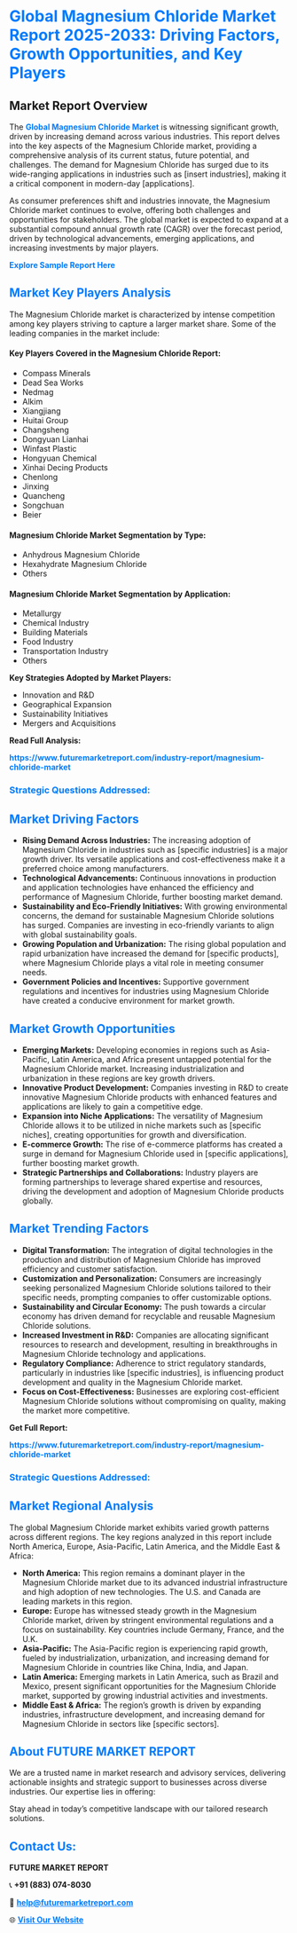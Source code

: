 <h1 style="color: #007BFF;">Global Magnesium Chloride Market Report 2025-2033: Driving Factors, Growth Opportunities, and Key Players</h1>

<section id="overview">
<h2>Market Report Overview</h2>
<p>The <a href="https://www.futuremarketreport.com/industry-report/magnesium-chloride-market" style="color: #007BFF; text-decoration: none;"><strong>Global Magnesium Chloride Market</strong></a> is witnessing significant growth, driven by increasing demand across various industries. This report delves into the key aspects of the Magnesium Chloride market, providing a comprehensive analysis of its current status, future potential, and challenges. The demand for Magnesium Chloride has surged due to its wide-ranging applications in industries such as [insert industries], making it a critical component in modern-day [applications].</p>
<p>As consumer preferences shift and industries innovate, the Magnesium Chloride market continues to evolve, offering both challenges and opportunities for stakeholders. The global market is expected to expand at a substantial compound annual growth rate (CAGR) over the forecast period, driven by technological advancements, emerging applications, and increasing investments by major players.</p>
</section>

<section id="overview">
<p><a href="https://www.futuremarketreport.com/request-sample/reportId=86094" style="color: #007BFF; text-decoration: none;"><strong>Explore Sample Report Here</strong></a></p>
</section>

<section id="key-players">
<h2 style="color: #007BFF;">Market Key Players Analysis</h2>
<p>The Magnesium Chloride market is characterized by intense competition among key players striving to capture a larger market share. Some of the leading companies in the market include:</p>
<h4>Key Players Covered in the Magnesium Chloride Report:</h4>
<ul><li>Compass Minerals</li><li>Dead Sea Works</li><li>Nedmag</li><li>Alkim</li><li>Xiangjiang</li><li>Huitai Group</li><li>Changsheng</li><li>Dongyuan Lianhai</li><li>Winfast Plastic</li><li>Hongyuan Chemical</li><li>Xinhai Decing Products</li><li>Chenlong</li><li>Jinxing</li><li>Quancheng</li><li>Songchuan</li><li>Beier</li></ul>
<h4>Magnesium Chloride Market Segmentation by Type:</h4>
<ul><li>Anhydrous Magnesium Chloride</li><li>Hexahydrate Magnesium Chloride</li><li>Others</li></ul>

<h4>Magnesium Chloride Market Segmentation by Application:</h4>
<ul><li>Metallurgy</li><li>Chemical Industry</li><li>Building Materials</li><li>Food Industry</li><li>Transportation Industry</li><li>Others</li></ul>
<p><strong>Key Strategies Adopted by Market Players:</strong></p>
<ul>
<li>Innovation and R&D</li>
<li>Geographical Expansion</li>
<li>Sustainability Initiatives</li>
<li>Mergers and Acquisitions</li>
</ul>
</section>

<section>
<p><strong>Read Full Analysis: </strong></p><a href="https://www.futuremarketreport.com/industry-report/magnesium-chloride-market" style="color: #007BFF; text-decoration: none;"><strong>https://www.futuremarketreport.com/industry-report/magnesium-chloride-market</strong></a>
<h3 style="color: #007BFF;">Strategic Questions Addressed:</h3>
</section>

<section id="driving-factors">
<h2 style="color: #007BFF;">Market Driving Factors</h2>
<ul>
<li><strong>Rising Demand Across Industries:</strong> The increasing adoption of Magnesium Chloride in industries such as [specific industries] is a major growth driver. Its versatile applications and cost-effectiveness make it a preferred choice among manufacturers.</li>
<li><strong>Technological Advancements:</strong> Continuous innovations in production and application technologies have enhanced the efficiency and performance of Magnesium Chloride, further boosting market demand.</li>
<li><strong>Sustainability and Eco-Friendly Initiatives:</strong> With growing environmental concerns, the demand for sustainable Magnesium Chloride solutions has surged. Companies are investing in eco-friendly variants to align with global sustainability goals.</li>
<li><strong>Growing Population and Urbanization:</strong> The rising global population and rapid urbanization have increased the demand for [specific products], where Magnesium Chloride plays a vital role in meeting consumer needs.</li>
<li><strong>Government Policies and Incentives:</strong> Supportive government regulations and incentives for industries using Magnesium Chloride have created a conducive environment for market growth.</li>
</ul>
</section>

<section id="growth-opportunities">
<h2 style="color: #007BFF;">Market Growth Opportunities</h2>
<ul>
<li><strong>Emerging Markets:</strong> Developing economies in regions such as Asia-Pacific, Latin America, and Africa present untapped potential for the Magnesium Chloride market. Increasing industrialization and urbanization in these regions are key growth drivers.</li>
<li><strong>Innovative Product Development:</strong> Companies investing in R&D to create innovative Magnesium Chloride products with enhanced features and applications are likely to gain a competitive edge.</li>
<li><strong>Expansion into Niche Applications:</strong> The versatility of Magnesium Chloride allows it to be utilized in niche markets such as [specific niches], creating opportunities for growth and diversification.</li>
<li><strong>E-commerce Growth:</strong> The rise of e-commerce platforms has created a surge in demand for Magnesium Chloride used in [specific applications], further boosting market growth.</li>
<li><strong>Strategic Partnerships and Collaborations:</strong> Industry players are forming partnerships to leverage shared expertise and resources, driving the development and adoption of Magnesium Chloride products globally.</li>
</ul>
</section>

<section id="trending-factors">
<h2 style="color: #007BFF;">Market Trending Factors</h2>
<ul>
<li><strong>Digital Transformation:</strong> The integration of digital technologies in the production and distribution of Magnesium Chloride has improved efficiency and customer satisfaction.</li>
<li><strong>Customization and Personalization:</strong> Consumers are increasingly seeking personalized Magnesium Chloride solutions tailored to their specific needs, prompting companies to offer customizable options.</li>
<li><strong>Sustainability and Circular Economy:</strong> The push towards a circular economy has driven demand for recyclable and reusable Magnesium Chloride solutions.</li>
<li><strong>Increased Investment in R&D:</strong> Companies are allocating significant resources to research and development, resulting in breakthroughs in Magnesium Chloride technology and applications.</li>
<li><strong>Regulatory Compliance:</strong> Adherence to strict regulatory standards, particularly in industries like [specific industries], is influencing product development and quality in the Magnesium Chloride market.</li>
<li><strong>Focus on Cost-Effectiveness:</strong> Businesses are exploring cost-efficient Magnesium Chloride solutions without compromising on quality, making the market more competitive.</li>
</ul>
</section>

<section>
<p><strong>Get Full Report: </strong></p><a href="https://www.futuremarketreport.com/industry-report/magnesium-chloride-market" style="color: #007BFF; text-decoration: none;"><strong>https://www.futuremarketreport.com/industry-report/magnesium-chloride-market</strong></a>
<h3 style="color: #007BFF;">Strategic Questions Addressed:</h3>
</section>


<section id="regional-analysis">
<h2 style="color: #007BFF;">Market Regional Analysis</h2>
<p>The global Magnesium Chloride market exhibits varied growth patterns across different regions. The key regions analyzed in this report include North America, Europe, Asia-Pacific, Latin America, and the Middle East & Africa:</p>
<ul>
<li><strong>North America:</strong> This region remains a dominant player in the Magnesium Chloride market due to its advanced industrial infrastructure and high adoption of new technologies. The U.S. and Canada are leading markets in this region.</li>
<li><strong>Europe:</strong> Europe has witnessed steady growth in the Magnesium Chloride market, driven by stringent environmental regulations and a focus on sustainability. Key countries include Germany, France, and the U.K.</li>
<li><strong>Asia-Pacific:</strong> The Asia-Pacific region is experiencing rapid growth, fueled by industrialization, urbanization, and increasing demand for Magnesium Chloride in countries like China, India, and Japan.</li>
<li><strong>Latin America:</strong> Emerging markets in Latin America, such as Brazil and Mexico, present significant opportunities for the Magnesium Chloride market, supported by growing industrial activities and investments.</li>
<li><strong>Middle East & Africa:</strong> The region’s growth is driven by expanding industries, infrastructure development, and increasing demand for Magnesium Chloride in sectors like [specific sectors].</li>
</ul>
</section>

<footer>
<h2 style="color: #007BFF;">About FUTURE MARKET REPORT</h2>
<p>We are a trusted name in market research and advisory services, delivering actionable insights and strategic support to businesses across diverse industries. Our expertise lies in offering:</p>

<p>Stay ahead in today’s competitive landscape with our tailored research solutions.</p>

<h2 style="color: #007BFF;">Contact Us:</h2>
<p><strong>FUTURE MARKET REPORT</strong></p>
<p>📞 <strong>+91 (883) 074-8030</strong></p>
<p>📧 <strong><a href="mailto:help@futuremarketreport.com" style="color: #007BFF;">help@futuremarketreport.com</a></strong></p>
<p>🌐 <strong><a href="https://www.futuremarketreport.com/" style="color: #007BFF;">Visit Our Website</a></strong></p>
</footer>